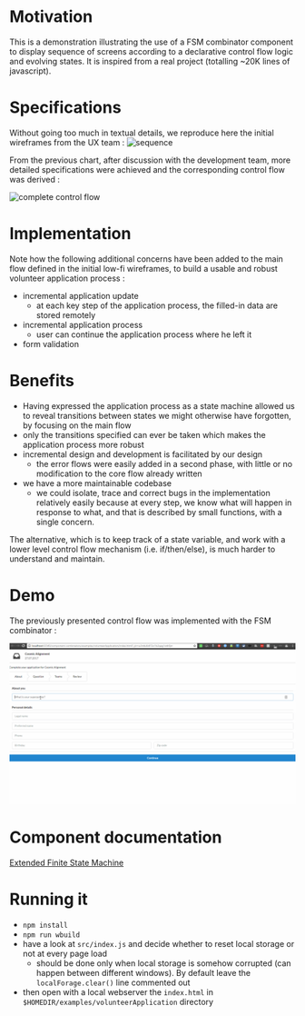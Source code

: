 # Motivation
This is a demonstration illustrating the use of a FSM combinator component to display sequence of screens according to a declarative control flow logic and evolving states. It is inspired from a real project (totalling ~20K lines of javascript).

# Specifications
Without going too much in textual details, we reproduce here the initial wireframes from the UX 
team :
![sequence](https://camo.githubusercontent.com/d64fd08f45bd5c28e5cd237ef095f5181c89ea72/687474703a2f2f692e696d6775722e636f6d2f42466a6667575a2e706e67)

From the previous chart, after discussion with the development team, more detailed specifications 
were achieved and the corresponding control flow was derived :

![complete control flow](https://i.imgur.com/dkbSwEw.png)

# Implementation
Note how the following additional concerns have been added to the main flow defined in the 
initial low-fi wireframes, to build a usable and robust volunteer application process :

- incremental application update
  - at each key step of the application process, the filled-in data are stored remotely
- incremental application process
  - user can continue the application process where he left it
- form validation

# Benefits
- Having expressed the application process as a state machine allowed us to reveal transitions 
between states we might otherwise have forgotten, by focusing on the main flow
- only the transitions specified can ever be taken which makes the application process more robust
- incremental design and development is facilitated by our design
  - the error flows were easily added in a second phase, with little or no modification to the 
  core flow already written
- we have a more maintainable codebase
  - we could isolate, trace and correct bugs in the implementation relatively easily because at 
  every step, we know what will happen in response to what, and that is described by small functions, with a single 
  concern.
  
The alternative, which is to keep track of a state variable, and work with a lower level control 
flow mechanism (i.e. if/then/else), is much harder to understand and maintain.
 
# Demo
The previously presented control flow was implemented with the FSM combinator :

![demo](assets/images/animated_demo.gif)

# Component documentation
[Extended Finite State Machine](http://brucou.github.io/projects/component-combinators/efsm/)

# Running it
- `npm install`
- `npm run wbuild`
- have a look at `src/index.js` and decide whether to reset local storage or not at every page load
  - should be done only when local storage is somehow corrupted (can happen between different 
  windows). By default leave the `localForage.clear()` line commented out
- then open with a local webserver the `index.html` in `$HOMEDIR/examples/volunteerApplication` directory 
